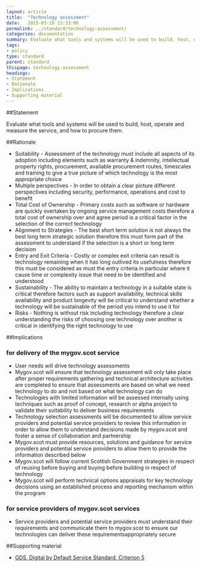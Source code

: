 ```yaml
---
layout: article
title:  "Technology assessment"
date:   2015-03-10 13:33:00
permalink: ../standard/technology-assessment/ 
categories: documentation
summary: Evaluate what tools and systems will be used to build, host, operate and measure the service, and how to procure them.
tags: 
- policy
type: standard
parent: standard
thispage: technology-assessment
headings:
- Statement
- Rationale
- Implications
- Supporting material
---
```


##Statement

Evaluate what tools and systems will be used to build, host, operate and measure the service, and how to procure them.

##Rationale

* Suitability - Assessment of the technology must include all aspects of its adoption including elements such as warranty & indemnity, intellectual property rights, procurement, available procurement routes, timescales and training to give a true picture of which technology is the most appropriate choice
* Multiple perspectives - In order to obtain a clear picture different perspectives including security, performance, operations and cost to benefit
* Total Cost of Ownership - Primary costs such as software or hardware are quickly overtaken by ongoing service management costs therefore a total cost of ownership over and agree period is a critical factor in the selection of the correct technology
* Alignment to Strategies - The best short term solution is not always the best long term strategic solution therefore this must form part of the assessment to understand if the selection is a short or long term decision
* Entry and Exit Criteria - Costly or complex exit criteria can result is technology remaining when it has long outlived its usefulness therefore this must be considered as must the entry criteria in particular where it cause time or complexity issue that need to be identified and understood
* Sustainability - The ability to maintain a technology in a suitable state is critical therefore factors such as support availability, technical skills availability and product  longevity will be critical to understand whether a technology will be sustainable of the period you intend to use it for
* Risks - Nothing is without risk including technology therefore a clear understanding the risks of choosing one technology over another is critical in identifying the right technology to use

##Implications

### for delivery of the mygov.scot service

* User needs will drive technology assessments
* Mygov.scot will ensure that technology assessment will only take place after proper requirements gathering and technical architecture activities are completed to ensure that assessments are based on what we need technology to do and not based on what technology can do
* Technologies with limited information will be assessed internally using techniques such as proof of concept, research or alpha project to validate their suitability to deliver business requirements
* Technology selection assessments will be documented to allow service providers and potential service providers to review this information in order to allow them to understand decisions made by mygov.scot and foster a sense of collaboration and partnership
* Mygov.scot must provide resources, solutions and guidance for service providers and potential service providers to allow them to provide the information described below
* Mygov.scot will follow current Scottish Government strategies in respect of reusing before buying and buying before building in respect of technology
* Mygov.scot will perform technical options appraisals for key technology decisions using an established process and reporting mechanism within the program

### for service providers of mygov.scot services

* Service providers and potential service providers must understand their requirements and communicate them to mygov.scot to ensure our technologies can deliver these requirementsappropriately secure

##Supporting material

- [GDS, Digital by Default Service Standard, Criterion 5](https://www.gov.uk/service-manual/digital-by-default#criterion-5)

